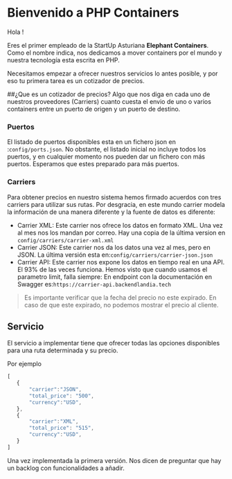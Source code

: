 # Bienvenido a PHP Containers

Hola !

Eres el primer empleado de la StartUp Asturiana **Elephant Containers**. Como el nombre indica, nos dedicamos a mover containers por el mundo y nuestra tecnología esta escrita en PHP.

Necesitamos empezar a ofrecer nuestros servicios lo antes posible, y por eso tu primera tarea es un cotizador de precios.


##¿Que es un cotizador de precios? 
Algo que nos diga en cada uno de nuestros proveedores (Carriers) cuanto cuesta el envio de uno o varios containers entre un puerto de origen y un puerto de destino.


### Puertos
El listado de puertos disponibles esta en un fichero json en :`config/ports.json`. No obstante, el listado inicial no incluye todos los puertos, y en cualquier momento nos pueden dar un fichero con más puertos. Esperamos que estes preparado para más puertos.

### Carriers

Para obtener precios en nuestro sistema hemos firmado acuerdos con tres carriers para utilizar sus rutas. Por desgracia, en este mundo carrier modela la información de una manera diferente y la fuente de datos es diferente:
 * Carrier XML: Este carrier nos ofrece los datos en formato XML. Una vez al mes nos los mandan por correo. Hay una copia de la última version en `config/carriers/carrier-xml.xml`
 * Carrier JSON: Este carrier nos da los datos una vez al mes, pero en JSON. La última versión esta en:`config/carriers/carrier-json.json`
 * Carrier API: Este carrier nos expone los datos en tiempo real en una API. El 93% de las veces funciona. Hemos visto que cuando usamos el parametro limit, falla siempre: En endpoint con la documentación en Swagger es:`https://carrier-api.backendlandia.tech`
 
 
 > Es importante verificar que la fecha del precio no este expirado. En caso de que este expirado, no podemos mostrar el precio al cliente.
 
 
 ## Servicio
 
 El servicio a implementar tiene que ofrecer todas las opciones disponibles para una ruta determinada y su precio.
 
 Por ejemplo
 
 ```javascript
 [
    { 
        "carrier":"JSON",
        "total_price": "500",
        "currency":"USD",
    },
    { 
        "carrier":"XML",
        "total_price": "515",
        "currency":"USD",
    }
 ]
```


Una vez implementada la primera versión. Nos dicen de preguntar que hay un backlog con funcionalidades a añadir.